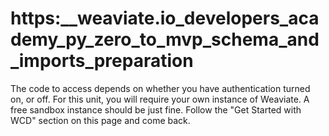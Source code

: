 # https:\_\_weaviate.io_developers_academy_py_zero_to_mvp_schema_and_imports_preparation

The code to access depends on whether you have authentication turned on, or off. For this unit, you will require your own instance of Weaviate. A free sandbox instance should be just fine. Follow the "Get Started with WCD" section on this page and come back.
